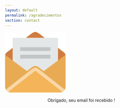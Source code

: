 ```yaml
---
layout: default
permalink: /agradecimentos
section: contact
---
```



<style>
  
img{
width:200px;height:auto;max-width: 100%;text-align:left;}
  
  </style>

<span class="img">![Netlify CMS Screenshot]( /assets/img/uploads/send2.png) </span>


<p align="center"> Obrigado, seu email foi recebido ! </p>

